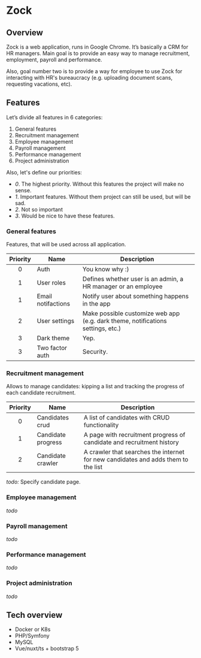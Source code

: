 # Zock

## Overview

Zock is a web application, runs in Google Chrome. It’s basically a CRM for HR managers. 
Main goal is to provide an easy way to manage recruitment, employment, payroll and performance.

Also, goal number two is to provide a way for employee to use Zock for interacting with 
HR's bureaucracy (e.g. uploading document scans, requesting vacations, etc).

## Features

Let’s divide all features in 6 categories:
1. General features
1. Recruitment management
1. Employee management
1. Payroll management
1. Performance management
1. Project administration

Also, let's define our priorities:
- _0_. The highest priority. Without this features the project will make no sense.
- _1_. Important features. Without them project can still be used, but will be sad.
- _2_. Not so important
- _3_. Would be nice to have these features.

### General features

Features, that will be used across all application.

| Priority | Name | Description            |
| :------: | ---- | ---------------------- |
|     0    | Auth | You know why :) |
|     1    | User roles | Defines whether user is an admin, a HR manager or an employee |
|     1    | Email notifactions | Notify user about something happens in the app |
|     2    | User settings | Make possible customize web app (e.g. dark theme, notifications settings, etc.) |
|     3    | Dark theme | Yep. |
|     3    | Two factor auth | Security. |

### Recruitment management

Allows to manage candidates: kipping a list and tracking the progress of each candidate recruitment.

| Priority | Name | Description            |
| :------: | ---- | ---------------------- |
|     0    | Candidates crud | A list of candidates with CRUD functionality |
|     1    | Candidate progress | A page with recruitment progress of candidate and recruitment history |
|     2    | Candidate crawler | A crawler that searches the internet for new candidates and adds them to the list |

_todo:_ Specify candidate page.

### Employee management

_todo_

### Payroll management

_todo_

### Performance management

_todo_ 

### Project administration

_todo_

## Tech overview

- Docker or K8s
- PHP/Symfony
- MySQL
- Vue/nuxt/ts + bootstrap 5
